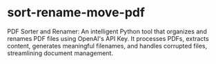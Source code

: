 # sort-rename-move-pdf
PDF Sorter and Renamer: An intelligent Python tool that organizes and renames PDF files using OpenAI's API Key. It processes PDFs, extracts content, generates meaningful filenames, and handles corrupted files, streamlining document management.
